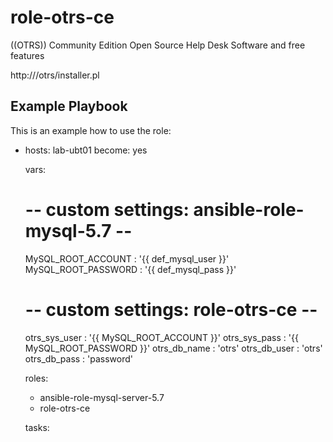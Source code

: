 # role-otrs-ce
((OTRS)) Community Edition Open Source Help Desk Software and free features


http://<your ip>/otrs/installer.pl

Example Playbook
----------------

This is an example how to use the role:

- hosts: lab-ubt01
  become: yes
 
  vars:
    # -- custom settings: ansible-role-mysql-5.7 --
    MySQL_ROOT_ACCOUNT  : '{{ def_mysql_user }}' 
    MySQL_ROOT_PASSWORD : '{{ def_mysql_pass }}'   

    # -- custom settings: role-otrs-ce --

    otrs_sys_user       : '{{ MySQL_ROOT_ACCOUNT }}'
    otrs_sys_pass       : '{{ MySQL_ROOT_PASSWORD }}'
    otrs_db_name        : 'otrs' 
    otrs_db_user        : 'otrs'
    otrs_db_pass        : 'password'

  roles:
    - ansible-role-mysql-server-5.7
    - role-otrs-ce

  tasks:
